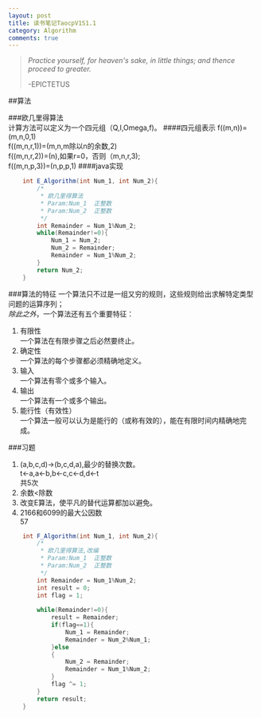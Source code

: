 ```yaml
---
layout: post
title: 读书笔记TaocpV1S1.1
category: Algorithm
comments: true
---
```


>*Practice yourself, for heaven's sake, in little things; and thence proceed to greater.*
>
>-EPICTETUS

##算法

###欧几里得算法
<br>
计算方法可以定义为一个四元组（Q,I,Omega,f)。
####四元组表示
f((m,n))=(m,n,0,1)<br>
f((m,n,r,1))=(m,n,m除以n的余数,2)<br>
f((m,n,r,2))=(n),如果r=0，否则（m,n,r,3);<br>
f((m,n,p,3))=(n,p,p,1)
####java实现
```java
	int E_Algorithm(int Num_1, int Num_2){
		/*
		 * 欧几里得算法
		 * Param:Num_1	正整数
		 * Param:Num_2	正整数
		 */
		int Remainder = Num_1%Num_2;
		while(Remainder!=0){
			Num_1 = Num_2;
			Num_2 = Remainder;
			Remainder = Num_1%Num_2;
		}
		return Num_2;
	}
```

###算法的特征
一个算法只不过是一组又穷的规则，这些规则给出求解特定类型问题的运算序列；<br>
*除此之外*，一个算法还有五个重要特征：<br>
1. 有限性<br>
	一个算法在有限步骤之后必然要终止。<br>
2. 确定性<br>
	一个算法的每个步骤都必须精确地定义。<br>
3. 输入<br>
	一个算法有零个或多个输入。<br>
4. 输出<br>
	一个算法有一个或多个输出。<br>
5. 能行性（有效性）<br>
	一个算法一般可以认为是能行的（或称有效的），能在有限时间内精确地完成。<br>
	
###习题
1. (a,b,c,d)->(b,c,d,a),最少的替换次数。<br>
	t<-a,a<-b,b<-c,c<-d,d<-t<br>
	共5次<br>
2. 余数<除数<br>
3. 改变E算法，使平凡的替代运算都加以避免。<br>
4. 2166和6099的最大公因数<br>
	57<br>

```java
	int F_Algorithm(int Num_1, int Num_2){
		/*
		 * 欧几里得算法,改编
		 * Param:Num_1	正整数
		 * Param:Num_2	正整数
		 */
		int Remainder = Num_1%Num_2;
		int result = 0;
		int flag = 1;
		
		while(Remainder!=0){
			result = Remainder;
			if(flag==1){
				Num_1 = Remainder;
				Remainder = Num_2%Num_1;
			}else
			{
				Num_2 = Remainder;
				Remainder = Num_1%Num_2;
			}
			flag ^= 1;
		}
		return result;
	}
```
